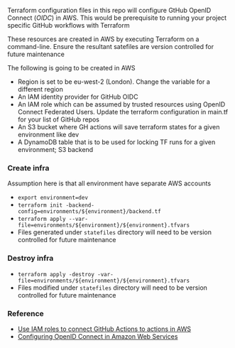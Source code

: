 Terraform configuration files in this repo will configure GtHub OpenID Connect (_OIDC_) in AWS. This would be prerequisite to running your project specific GitHub workflows with Terraform

These resources are created in AWS by executing Terraform on a command-line. Ensure the resultant satefiles are version controlled for future maintenance

The following is going to be created in AWS
- Region is set to be eu-west-2 (London). Change the variable for a different region
- An IAM identity provider for GitHub OIDC
- An IAM role which can be assumed by trusted resources using OpenID Connect Federated Users. Update the terraform configuration in main.tf for your list of GitHub repos 
- An S3 bucket where GH actions will save terraform states for a given environment like dev
- A DynamoDB table that is to be used for locking TF runs for a given environment; S3 backend

### Create infra
Assumption here is that all environment have separate AWS accounts
- `export environment=dev`
- `terraform init -backend-config=environments/${environment}/backend.tf`
- `terraform apply --var-file=environments/${environment}/${environment}.tfvars`
- Files generated under `statefiles` directory will need to be version controlled for future maintenance

### Destroy infra
- `terraform apply -destroy -var-file=environments/${environment}/${environment}.tfvars`
- Files modified under `statefiles` directory will need to be version controlled for future maintenance

### Reference
- [Use IAM roles to connect GitHub Actions to actions in AWS](https://aws.amazon.com/blogs/security/use-iam-roles-to-connect-github-actions-to-actions-in-aws/)
- [Configuring OpenID Connect in Amazon Web Services](https://docs.github.com/en/actions/deployment/security-hardening-your-deployments/configuring-openid-connect-in-amazon-web-services)
